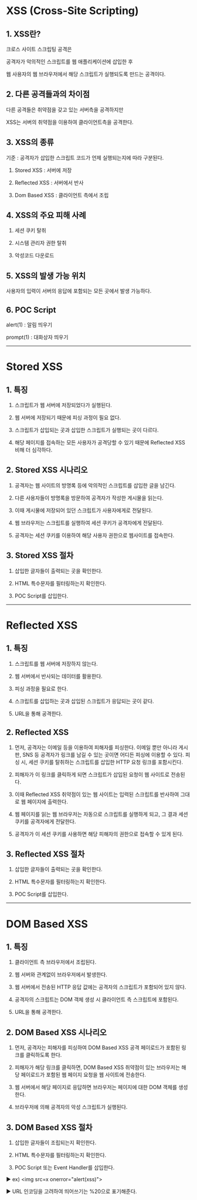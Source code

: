 # XSS (Cross-Site Scripting)

 

 

## 1. XSS란?

크로스 사이트 스크립팅 공격은

공격자가 악의적인 스크립트를 웹 애플리케이션에 삽입한 후

웹 사용자의 웹 브라우저에서 해당 스크립트가 실행되도록 만드는 공격이다.

 

 

## 2. 다른 공격들과의 차이점

다른 공격들은 취약점을 갖고 있는 서버측을 공격하지만

XSS는 서버의 취약점을 이용하여 클라이언트측을 공격한다.

 

 

## 3. XSS의 종류

기준 : 공격자가 삽입한 스크립트 코드가 언제 실행되는지에 따라 구분된다.

1. Stored XSS : 서버에 저장

2. Reflected XSS : 서버에서 반사

3. Dom Based XSS : 클라이언트 측에서 조립

 

 

## 4. XSS의 주요 피해 사례

1. 세션 쿠키 탈취

2. 시스템 관리자 권한 탈취

3. 악성코드 다운로드

 

 

## 5. XSS의 발생 가능 위치

사용자의 입력이 서버의 응답에 포함되는 모든 곳에서 발생 가능하다.

 

 

## 6. POC Script

alert(1) : 알림 띄우기

prompt(1) : 대화상자 띄우기


---


# Stored XSS

 

 

## 1. 특징

1. 스크립트가 웹 서버에 저장되었다가 실행된다.

2. 웹 서버에 저장되기 때문에 피싱 과정이 필요 없다.

3. 스크립트가 삽입되는 곳과 삽입한 스크립트가 실행되는 곳이 다르다.

4. 해당 페이지를 접속하는 모든 사용자가 공격당할 수 있기 때문에 Reflected XSS 비해 더 심각하다.

 

 

## 2. Stored XSS 시나리오

1. 공격자는 웹 사이트의 방명록 등에 악의적인 스크립트를 삽입한 글을 남긴다.

2. 다른 사용자들이 방명록을 방문하여 공격자가 작성한 게시물을 읽는다.

3. 이때 게시물에 저장되어 있던 스크립트가 사용자에게로 전달된다.

4. 웹 브라우저는 스크립트를 실행하여 세션 쿠키가 공격자에게 전달된다.

5. 공격자는 세션 쿠키를 이용하여 해당 사용자 권한으로 웹사이트를 접속한다.

 

 

## 3. Stored XSS 절차

1. 삽입한 글자들이 출력되는 곳을 확인한다.

2. HTML 특수문자를 필터링하는지 확인한다.

3. POC Script를 삽입한다.


---


# Reflected XSS

 

 

## 1. 특징

1. 스크립트를 웹 서버에 저장하지 않는다.

2. 웹 서버에서 반사되는 데이터를 활용한다.

3. 피싱 과정을 필요로 한다.

4. 스크립트를 삽입하는 곳과 삽입된 스크립트가 응답되는 곳이 같다.

5. URL을 통해 공격한다.

 

## 2. Reflected XSS

1. 먼저, 공격자는 이메일 등을 이용하여 피해자를 피싱한다. 이메일 뿐만 아니라 게시판, SNS 등 공격자가 링크를 남길 수 있는 곳이면 어디든 피싱에 이용할 수 있다. 피싱 시, 세션 쿠키를 탈취하는 스크립트를 삽입한 HTTP 요청 링크를 포함시킨다.

2. 피해자가 이 링크를 클릭하게 되면 스크립트가 삽입된 요청이 웹 사이트로 전송된다.

3. 이때 Reflected XSS 취약점이 있는 웹 사이트는 입력된 스크립트를 반사하여 그대로 웹 페이지에 출력한다.

4. 웹 페이지를 읽는 웹 브라우저는 자동으로 스크립트를 실행하게 되고, 그 결과 세션 쿠키를 공격자에게 전달한다.

5. 공격자가 이 세션 쿠키를 사용하면 해당 피해자의 권한으로 접속할 수 있게 된다.

 

 

## 3. Reflected XSS 절차

1. 삽입한 글자들이 출력되는 곳을 확인한다.

2. HTML 특수문자를 필터링하는지 확인한다.

3. POC Script를 삽입한다.


---

# DOM Based XSS

 

 

## 1. 특징

1. 클라이언트 측 브라우저에서 조립된다.

2. 웹 서버와 관계없이 브라우저에서 발생한다.

3. 웹 서버에서 전송된 HTTP 응답 값에는 공격자의 스크립트가 포함되어 있지 않다.

4. 공격자의 스크립트는 DOM 객체 생성 시 클라이언트 측 스크립트에 포함된다.

5. URL을 통해 공격한다.

 

 

## 2. DOM Based XSS 시나리오

1. 먼저, 공격자는 피해자를 피싱하여 DOM Based XSS 공격 페이로드가 포함된 링크를 클릭하도록 한다.

2. 피해자가 해당 링크를 클릭하면, DOM Based XSS 취약점이 있는 브라우저는 해당 페이로드가 포함된 웹 페이지 요청을 웹 사이트에 전송한다.

3. 웹 서버에서 해당 페이지로 응답하면 브라우저는 페이지에 대한 DOM 객체를 생성한다.

4. 브라우저에 의해 공격자의 악성 스크립트가 실행된다.

 

 

## 3. DOM Based XSS 절차

1. 삽입한 글자들이 조립되는지 확인한다.

2. HTML 특수문자를 필터링하는지 확인한다.

3. POC Script 또는 Event Handler를 삽입한다.

▶ ex) &lt;img src=x onerror="alert(xss)"&gt;

▶ URL 인코딩을 고려하여 띄어쓰기는 %20으로 표기해준다.
